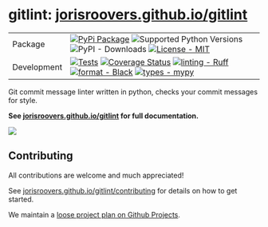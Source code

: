 # gitlint: [jorisroovers.github.io/gitlint](https://jorisroovers.github.io/gitlint/) #


|         |                                                                                                                                                                                                                                                                                                                                                                                                                                                                                                                                                                                                                                                                                                                                                                |
| ------- | -------------------------------------------------------------------------------------------------------------------------------------------------------------------------------------------------------------------------------------------------------------------------------------------------------------------------------------------------------------------------------------------------------------------------------------------------------------------------------------------------------------------------------------------------------------------------------------------------------------------------------------------------------------------------------------------------------------------------------------------------------------- |
| Package | [![PyPi Package](https://img.shields.io/pypi/v/gitlint)](https://pypi.python.org/pypi/gitlint) ![Supported Python Versions](https://img.shields.io/pypi/pyversions/gitlint.svg) ![PyPI - Downloads](https://img.shields.io/pypi/dm/gitlint) [![License - MIT](https://img.shields.io/badge/license-MIT-9400d3.svg)](https://spdx.org/licenses/) |
| Development   | [![Tests](https://github.com/jorisroovers/gitlint/workflows/Tests%20and%20Checks/badge.svg)](https://github.com/jorisroovers/gitlint/actions?query=workflow%3A%22Tests+and+Checks%22) [![Coverage Status](https://coveralls.io/repos/github/jorisroovers/gitlint/badge.svg?branch=fix-coveralls)](https://coveralls.io/github/jorisroovers/gitlint?branch=fix-coveralls) [![linting - Ruff](https://img.shields.io/endpoint?url=https://raw.githubusercontent.com/charliermarsh/ruff/main/assets/badge/v0.json)](https://github.com/charliermarsh/ruff) [![format - Black](https://img.shields.io/badge/format-black-000000.svg)](https://github.com/psf/black) [![types - mypy](https://img.shields.io/badge/types-mypy-blue.svg)](https://github.com/python/mypy)|                                                                                                                                                                                                                                                            |

Git commit message linter written in python, checks your commit messages for style.

**See [jorisroovers.github.io/gitlint](https://jorisroovers.github.io/gitlint/) for full documentation.**

<a href="https://jorisroovers.github.io/gitlint/" target="_blank">
<img src="https://raw.githubusercontent.com/jorisroovers/gitlint/main/docs/images/readme-gitlint.png" />
</a>

## Contributing
All contributions are welcome and much appreciated!

See [jorisroovers.github.io/gitlint/contributing](https://jorisroovers.github.io/gitlint/contributing) for details on
how to get started.

We maintain a [loose project plan on Github Projects](https://github.com/users/jorisroovers/projects/1/views/1).
